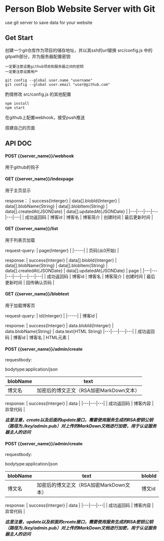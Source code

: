 # Person Blob Website Server with Git

use git server to save data for your website

## Get Start

创建一个git仓库作为项目的储存地址，并以其ssh的url替换 src/config.js 中的gitpath部分，并为服务器配置密钥

```
一定要注意设置github项目和服务器之间的密钥
一定要注意设置用户

git config --global user.name "username"
git config --global user.email "user@github.com"
```

酌情修改 src/config.js 的其他配置

```
npm install
npm start
```

在github上配置webhook，接受push推送

搭建自己的页面

## API DOC

#### POST {{server_name}}/webhook

用于github的钩子

#### GET {{server_name}}/indexpage

用于主页显示

response：
| success{Interger} | data[].blobId{Interger} | data[].blobName{String} | data[].blobItem{String} | data[].createdAt{JSONDate} | data[].updatedAt{JSONDate} |
|---|---|---|---|---|---|
| 成功返回码 | 博客id | 博客名 | 博客简介 | 创建时间 | 最后更新时间 |

#### GET {{server_name}}/list

用于列表页加载

request-query:
| page{Interger} |
|-----|
| 页码(从0开始) |

response:
| success{Interger} | data[].blobId{Interger} | data[].blobName{String} | data[].blobItem{String} | data[].createdAt{JSONDate} | data[].updatedAt{JSONDate} | page |
|---|---|---|---|---|---|---|
| 成功返回码 | 博客id | 博客名 | 博客简介 | 创建时间 | 最后更新时间 | 回传确认页码 |

#### GET {{server_name}}/blobtext

用于加载博客页

request-query:
| id{Interger} |
|-----|
| 博客id |

response:
| success{Interger} | data.blobId{Interger} | data.blobName{String} | data.text{HTML String}
|---|---|---|---|
| 成功返回码 | 博客id | 博客名 | HTML元素 |

#### POST {{server_name}}/admin/create

requestbody:

bodytype:application/json

| blobName | text |
|----------|------|
| 博文名 | 加密后的博文正文（RSA加密MarkDown文本） |

response:
| success{Interger} | data |
|---|---|---|
| 成功返回码 | 博客内容 | 异常代码 |

***这里注意，create以及后面的update接口，需要使用服务生成的RSA密钥公钥（路径为./key/admin.pub）对上传的MarkDown文档进行加密，用于认证服务器主人的访问***

#### POST {{server_name}}/admin/create

requestbody:

bodytype:application/json

| blobName | text | blobId |
|----------|------|--------|
| 博文名 | 加密后的博文正文（RSA加密MarkDown文本） | 博文id |

response:
| success{Interger} | data |
|---|---|---|
| 成功返回码 | 博客内容 | 异常代码 |

***这里注意，update以及前面的create接口，需要使用服务生成的RSA密钥公钥（路径为./key/admin.pub）对上传的MarkDown文档进行加密，用于认证服务器主人的访问***